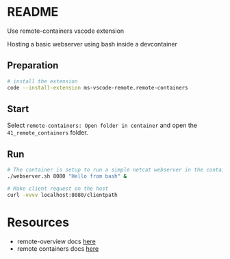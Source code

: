 # README
Use remote-containers vscode extension

Hosting a basic webserver using bash inside a devcontainer

## Preparation
```sh
# install the extension
code --install-extension ms-vscode-remote.remote-containers
```

## Start
Select ```remote-containers: Open folder in container``` and open the `41_remote_containers` folder. 

## Run

```sh
# The container is setup to run a simple netcat webserver in the container
./webserver.sh 8080 "Hello from bash" &
```

```sh
# Make client request on the host
curl -vvvv localhost:8080/clientpath
```

# Resources 
* remote-overview docs [here](https://code.visualstudio.com/docs/remote/remote-overview)  
* remote containers docs [here](https://code.visualstudio.com/docs/remote/containers)  